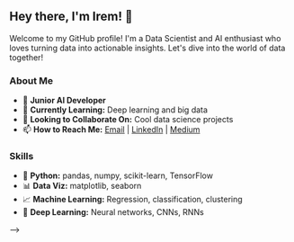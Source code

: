 ## Hey there, I'm Irem! 👋

Welcome to my GitHub profile! I'm a Data Scientist and AI enthusiast who loves turning data into actionable insights. Let's dive into the world of data together!

### About Me

- 💼 **Junior AI Developer**
- 🌱 **Currently Learning:** Deep learning and big data
- 🔭 **Looking to Collaborate On:** Cool data science projects
- 📫 **How to Reach Me:** [Email](mailto:irem.kucuk7@hotmail.com) | [LinkedIn](linkedin.com/in/irem-küçük-irem) | [Medium](medium.com/@iremkucuk070)

### Skills

- 🐍 **Python:** pandas, numpy, scikit-learn, TensorFlow
- 📊 **Data Viz:** matplotlib, seaborn
- 📈 **Machine Learning:** Regression, classification, clustering
- 🧠 **Deep Learning:** Neural networks, CNNs, RNNs

-->
